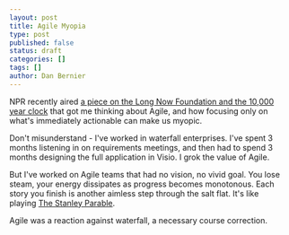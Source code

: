 ```yaml
---
layout: post
title: Agile Myopia
type: post
published: false
status: draft
categories: []
tags: []
author: Dan Bernier
---
```


NPR recently aired [a piece on the Long Now Foundation and the 10,000 year clock](http://www.npr.org/2013/12/31/258548386/10-000-year-old-clock-challenges-approach-to-time) that got me thinking about Agile, and how focusing only on what's immediately actionable can make us myopic.

Don't misunderstand - I've worked in waterfall enterprises. I've spent 3 months listening in on requirements meetings, and then had to spend 3 months designing the full application in Visio. I grok the value of Agile.

But I've worked on Agile teams that had no vision, no vivid goal. You lose steam, your energy dissipates as progress becomes monotonous. Each story you finish is another aimless step through the salt flat. It's like playing [The Stanley Parable](http://www.stanleyparable.com/).

Agile was a reaction against waterfall, a necessary course correction.
